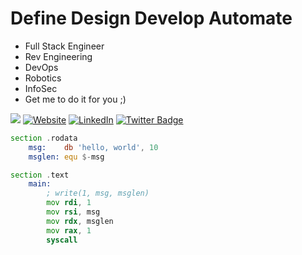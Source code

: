 # Define Design Develop Automate

* Full Stack Engineer
* Rev Engineering
* DevOps
* Robotics
* InfoSec
* Get me to do it for you ;)

![](https://komarev.com/ghpvc/?username=coffeina&color=ee959e) <a href="https://www.handsonprogramming.io" target="_blank"><img alt="Website" src="https://img.shields.io/badge/Website-www.handsonprogramming.io-blue?style=flat&logo=google-chrome"></a> <a href="https://www.linkedin.com/in/andrzejdubaj/"><img alt="LinkedIn" src="https://img.shields.io/badge/LinkedIn-Andrzej%20Dubaj-blue?style=flat-square&logo=linkedin"></a> [![Twitter Badge](https://img.shields.io/badge/-AndrzejDubaj-1ca0f1?style=flat&labelColor=1ca0f1&logo=twitter&logoColor=white&link=https://twitter.com/)](https://twitter.com/AndrzejDubaj)

``` asm
section .rodata
    msg:    db 'hello, world', 10
    msglen: equ $-msg

section .text
    main:
        ; write(1, msg, msglen)
        mov rdi, 1
        mov rsi, msg
        mov rdx, msglen
        mov rax, 1
        syscall
```
